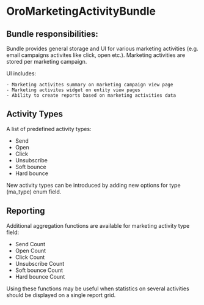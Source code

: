 OroMarketingActivityBundle
===================

Bundle responsibilities:
------------------------

Bundle provides general storage and UI for various marketing activities (e.g. email campaigns activites like click,
open etc.). Marketing activities are stored per marketing campaign. 

UI includes:

    - Marketing activites summary on marketing campaign view page
    - Marketing activites widget on entity view pages
    - Ability to create reports based on marketing activities data

Activity Types
------------

A list of predefined activity types:
- Send
- Open
- Click
- Unsubscribe
- Soft bounce
- Hard bounce

New activity types can be introduced by adding new options for type (ma_type) enum field.

Reporting
------------

Additional aggregation functions are available for marketing activity type field:
- Send Count
- Open Count
- Click Count
- Unsubscribe Count
- Soft bounce Count
- Hard bounce Count

Using these functions may be useful when statistics on several activities should be displayed on a single report grid.
